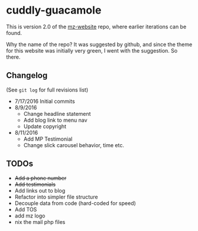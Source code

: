 # cuddly-guacamole


This is version 2.0 of the [mz-website](https://github.com/mikezawitkowski/mz-website) repo, where earlier iterations can be found.

Why the name of the repo? It was suggested by github, and since the theme for this website was initially very green, I went with the suggestion. So there.

## Changelog

(See `git log` for full revisions list)

 - 7/17/2016 Initial commits
 - 8/9/2016
   - Change headline statement
   - Add blog link to menu nav
   - Update copyright
 - 8/11/2016
   - Add MP Testimonial
   - Change slick carousel behavior, time etc.

## TODOs
 - ~~Add a phone number~~
 - ~~Add testimonials~~
 - Add links out to blog
 - Refactor into simpler file structure
 - Decouple data from code (hard-coded for speed)
 - Add TOS
 - add mz logo
 - nix the mail php files
